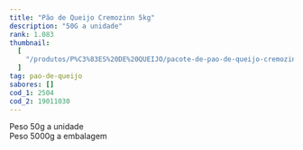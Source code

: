 ```yaml
---
title: "Pão de Queijo Cremozinn 5kg"
description: "50G a unidade"
rank: 1.083
thumbnail:
  [
    "/produtos/P%C3%83ES%20DE%20QUEIJO/pacote-de-pao-de-queijo-cremozinn-5kg-50g-unid.png",
  ]
tag: pao-de-queijo
sabores: []
cod_1: 2504
cod_2: 19011030
---
```

Peso 50g a unidade <br>
Peso 5000g a embalagem